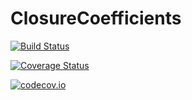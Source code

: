 # ClosureCoefficients

[![Build Status](https://travis-ci.org/arbenson/ClosureCoefficients.jl.svg?branch=master)](https://travis-ci.org/arbenson/ClosureCoefficients.jl)

[![Coverage Status](https://coveralls.io/repos/arbenson/ClosureCoefficients.jl/badge.svg?branch=master&service=github)](https://coveralls.io/github/arbenson/ClosureCoefficients.jl?branch=master)

[![codecov.io](http://codecov.io/github/arbenson/ClosureCoefficients.jl/coverage.svg?branch=master)](http://codecov.io/github/arbenson/ClosureCoefficients.jl?branch=master)
